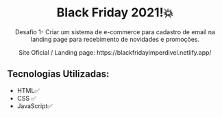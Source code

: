 <h1 align='center'> Black Friday 2021!💥</h1>
<p align = 'center'> Desafio 1- Criar um sistema de e-commerce para cadastro de email na landing page para recebimento de novidades e promoções.</p>
<p align = 'center'>  Site Oficial / Landing page: https://blackfridayimperdivel.netlify.app/ </p>

<h2>Tecnologias Utilizadas:</h2>
<ul>
  <li> HTML✅</li>
  <li> CSS ✅</li>
  <li> JavaScript✅</li>
  </ul>



